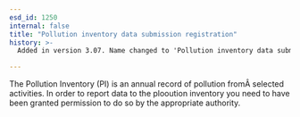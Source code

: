 ```yaml
---
esd_id: 1250
internal: false
title: "Pollution inventory data submission registration"
history: >-
  Added in version 3.07. Name changed to 'Pollution inventory data submission registration' in version 4.00.

---
```


The Pollution Inventory (PI) is an annual record of pollution fromÂ selected activities. In order to report data to the plooution inventory you need to have been granted permission to do so by the appropriate authority.

